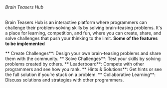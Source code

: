 ###### Brain Teasers Hub ######

Brain Teasers Hub is an interactive platform where programmers can challenge their problem-solving skills by solving brain-teasing problems. It's a place for learning, competition, and fun, where you can create, share, and solve challenges that push your thinking to the limit.
**Some of the features to be implemented**

** Create Challenges**: Design your own brain-teasing problems and share them with the community.
**  Solve Challenges**: Test your skills by solving problems created by others.
**  Leaderboard**: Compete with other programmers and see how you rank.
**   Hints & Solutions**: Get hints or see the full solution if you’re stuck on a problem.
**  Collaborative Learning**: Discuss solutions and strategies with other programmers.
